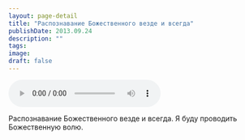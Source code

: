 ```yaml
---
layout: page-detail
title: "Распознавание Божественного везде и всегда"
publishDate: 2013.09.24
description: ""
tags:
image:
draft: false
---
```


<audio title="2013.09.24 - Распознавание Божественного везде и всегда.mp3" src="/upload/iblock/f94/f948abc5672d8dae823bb56696ba03cb.mp3" controls=""></audio>

 Распознавание Божественного везде и всегда. Я буду проводить Божественную волю. 

  
